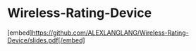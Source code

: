# Wireless-Rating-Device

[embed]https://github.com/ALEXLANGLANG/Wireless-Rating-Device/slides.pdf[/embed]

